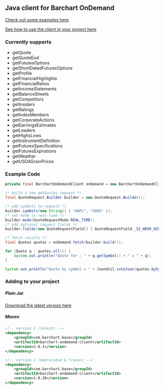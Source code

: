 ## Java client for Barchart OnDemand

[Check out some examples here](https://github.com/barchart/barchart-ondemand-client-java/wiki/Fetching-Data)

[See how to use the client in your project here](https://github.com/barchart/barchart-ondemand-example-java)

### Currently supports

* getQuote
* getQuoteEod
* getFuturesOptions
* getShortDatedFuturesOptions
* getProfile
* getFinancialHighlights
* getFinancialRatios
* getIncomeStatements
* getBalanceSheets
* getCompetitors
* getInsiders
* getRatings
* getIndexMembers
* getCorporateActions
* getEarningsEstimates
* getLeaders
* getHighsLows
* getInstrumentDefinition
* getFuturesSpecifications
* getFuturesExpirations
* getWeather
* getUSDAGrainPrices

### Example Code

```java
private final BarchartOnDemandClient onDemand = new BarchartOnDemandClient.Builder().apiKey("CHANGE-ME").build();

/* build a new getQuotes request */
final QuoteRequest.Builder builder = new QuoteRequest.Builder();

/* add symbols to request */
builder.symbols(new String[] { "AAPL", "GOOG" });
/* set mode to real-time */
builder.mode(QuoteRequestMode.REAL_TIME);
/* add optional request fields */
builder.fields(new QuoteRequestField[] { QuoteRequestField._52_WEEK_HIGH_DATE });

/* fetch results */
final Quotes quotes = onDemand.fetch(builder.build());

for (Quote q : quotes.all()) {
	System.out.println("Quote for : " + q.getSymbol() + " = " + q);
}

System.out.println("Quote by symbol = " + JsonUtil.intoJson(quotes.bySymbol("AAPL")));
```
	
### Adding to your project

##### Plain Jar
[Download the latest version here](https://github.com/barchart/barchart-ondemand-client-java/releases/tag/barchart-ondemand-client-2.0.1)

##### Maven
```xml
<!-- version 2 (latest) -->
<dependency>
	<groupId>com.barchart.base</groupId>
	<artifactId>barchart-ondemand-client</artifactId>
	<version>2.0.1</version>
</dependency>

<!-- version 1 (deprecated & frozen) -->
<dependency>
	<groupId>com.barchart.base</groupId>
	<artifactId>barchart-ondemand-client</artifactId>
	<version>1.0.20</version>
</dependency>
```

